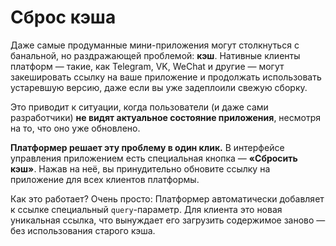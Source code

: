 # Сброс кэша

Даже самые продуманные мини-приложения могут столкнуться с банальной, но раздражающей проблемой: **кэш**. Нативные
клиенты платформ — такие, как Telegram, VK, WeChat и другие — могут закешировать ссылку на ваше приложение и
продолжать
использовать устаревшую версию, даже если вы уже задеплоили свежую сборку.

Это приводит к ситуации, когда пользователи (и даже сами разработчики) **не видят актуальное состояние приложения**,
несмотря на то, что оно уже обновлено.

**Платформер решает эту проблему в один клик.** В интерфейсе управления приложением есть специальная кнопка —
**«Сбросить кэш»**. Нажав на неё, вы принудительно обновите ссылку на приложение для всех клиентов платформы.

Как это работает? Очень просто: Платформер автоматически добавляет к ссылке специальный `query`-параметр. Для клиента
это новая уникальная ссылка, что вынуждает его загрузить содержимое заново — без использования старого кэша.
